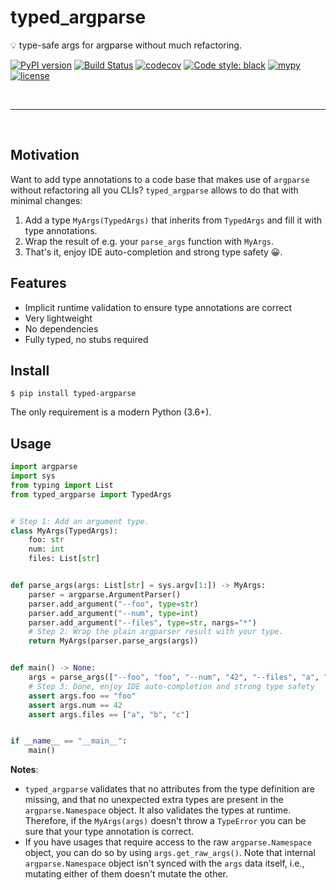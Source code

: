 # typed_argparse


💡 type-safe args for argparse without much refactoring.


[![PyPI version](https://badge.fury.io/py/typed_argparse.svg)](https://badge.fury.io/py/typed_argparse)
[![Build Status](https://github.com/bluenote10/typed_argparse/workflows/ci/badge.svg)](https://github.com/bluenote10/typed_argparse/actions?query=workflow%3Aci)
[![codecov](https://codecov.io/gh/bluenote10/typed_argparse/branch/master/graph/badge.svg?token=6I98R2661Z)](https://codecov.io/gh/bluenote10/typed_argparse)
[![Code style: black](https://img.shields.io/badge/code%20style-black-000000.svg)](https://github.com/psf/black)
[![mypy](https://img.shields.io/badge/mypy-strict-blue)](http://mypy-lang.org/)
[![license](https://img.shields.io/github/license/mashape/apistatus.svg)](LICENSE)


<br>

---

<br>

## Motivation

Want to add type annotations to a code base that makes use of `argparse` without refactoring all you CLIs?
`typed_argparse` allows to do that with minimal changes:

1. Add a type `MyArgs(TypedArgs)` that inherits from `TypedArgs` and fill it with type annotations.
2. Wrap the result of e.g. your `parse_args` function with `MyArgs`.
3. That's it, enjoy IDE auto-completion and strong type safety 😀.


## Features

- Implicit runtime validation to ensure type annotations are correct
- Very lightweight
- No dependencies
- Fully typed, no stubs required


## Install

```console
$ pip install typed-argparse
```

The only requirement is a modern Python (3.6+).


## Usage

```python
import argparse
import sys
from typing import List
from typed_argparse import TypedArgs


# Step 1: Add an argument type.
class MyArgs(TypedArgs):
    foo: str
    num: int
    files: List[str]


def parse_args(args: List[str] = sys.argv[1:]) -> MyArgs:
    parser = argparse.ArgumentParser()
    parser.add_argument("--foo", type=str)
    parser.add_argument("--num", type=int)
    parser.add_argument("--files", type=str, nargs="*")
    # Step 2: Wrap the plain argparser result with your type.
    return MyArgs(parser.parse_args(args))


def main() -> None:
    args = parse_args(["--foo", "foo", "--num", "42", "--files", "a", "b", "c"])
    # Step 3: Done, enjoy IDE auto-completion and strong type safety
    assert args.foo == "foo"
    assert args.num == 42
    assert args.files == ["a", "b", "c"]


if __name__ == "__main__":
    main()
```

**Notes**:

- `typed_argparse` validates that no attributes from the type definition are missing, and that
  no unexpected extra types are present in the `argparse.Namespace` object. It also validates
  the types at runtime. Therefore, if the `MyArgs(args)` doesn't throw a `TypeError` you can
  be sure that your type annotation is correct.
- If you have usages that require access to the raw `argparse.Namespace` object, you can do 
  so by using `args.get_raw_args()`. Note that internal `argparse.Namespace` object isn't
  synced with the `args` data itself, i.e., mutating either of them doesn't mutate the other.
  
  